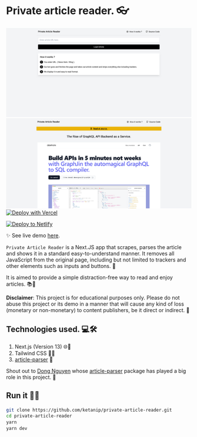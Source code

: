 # Private article reader. 👓

![Private Article Reader - Demo Article Page](/readme-assets/landing-page.png)
![Private Article Reader - Home Page](/readme-assets/article-image.png) [![Deploy with Vercel](https://vercel.com/button)](https://vercel.com/new/clone?repository-url=https%3A%2F%2Fgithub.com%2Fketanip%2Fprivate-article-reader)

[![Deploy to Netlify](https://www.netlify.com/img/deploy/button.svg)](https://app.netlify.com/start/deploy?repository=https%3A%2F%2Fgithub.com%2Fketanip%2Fprivate-article-readert)

✨ See live demo [here](https://private-article-reader.vercel.app/).

`Private Article Reader` is a Next.JS app that scrapes, parses the article and shows it in a standard easy-to-understand manner. It removes all JavaScript from the original page, including but not limited to trackers and other elements such as inputs and buttons. 🚀

It is aimed to provide a simple distraction-free way to read and enjoy articles. 📚🍃

**Disclaimer**: This project is for educational purposes only. Please do not abuse this project or its demo in a manner that will cause any kind of loss (monetary or non-monetary) to content publishers, be it direct or indirect. 🛑

## Technologies used. 💻🛠️

1. Next.js (Version 13) 🌐🔧
2. Tailwind CSS 🎨✨
3. [article-parser](https://github.com/ndaidong/article-parser) 📜

Shout out to [Dong Nguyen](https://github.com/ndaidong) whose [article-parser](https://github.com/ndaidong/article-parser) package has played a big role in this project. 🙌

## Run it 🏃💨

```bash
git clone https://github.com/ketanip/private-article-reader.git
cd private-article-reader
yarn
yarn dev
